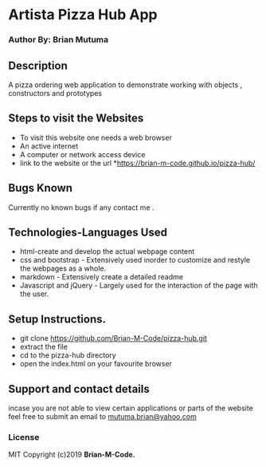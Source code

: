 # Artista Pizza Hub App

### Author By: Brian Mutuma

## Description
A pizza ordering web application to demonstrate working with objects , constructors and prototypes 

## Steps to visit the Websites
* To visit this website one needs a web browser
* An active internet
* A computer or network access device
* link to the website or the url
*https://brian-m-code.github.io/pizza-hub/



## Bugs Known

Currently no known bugs if any contact me .

## Technologies-Languages Used
- html-create and develop the actual webpage content
- css and bootstrap - Extensively used inorder to customize and restyle the webpages as a whole.
- markdown - Extensively create a detailed readme
- Javascript and jQuery - Largely used for the interaction of the page with the user.

## Setup Instructions.
- git clone https://github.com/Brian-M-Code/pizza-hub.git
- extract the file
- cd to the pizza-hub directory
- open the index.html on your favourite browser



## Support and contact details
incase you are not able to view certain applications or parts of the website feel free to submit an email to mutuma.brian@yahoo.com

### License
MIT
Copyright (c)2019 **Brian-M-Code.**